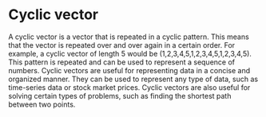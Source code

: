 # Cyclic vector

A cyclic vector is a vector that is repeated in a cyclic pattern. This means that the vector is repeated over and over again in a certain order. For example, a cyclic vector of length 5 would be (1,2,3,4,5,1,2,3,4,5,1,2,3,4,5). This pattern is repeated and can be used to represent a sequence of numbers. Cyclic vectors are useful for representing data in a concise and organized manner. They can be used to represent any type of data, such as time-series data or stock market prices. Cyclic vectors are also useful for solving certain types of problems, such as finding the shortest path between two points.
